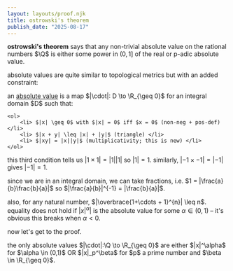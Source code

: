 ```yaml
---
layout: layouts/proof.njk
title: ostrowski's theorem
publish_date: "2025-08-17"
---
```


<b>ostrowski's theorem</b> says that any non-trivial absolute value on the rational numbers $\Q$ is either some power in $(0,1]$ of the real or p-adic absolute value.

absolute values are quite similar to topological metrics but with an added constraint:

<div class="def-box" name = "absolute value">
    an <u>absolute value</u> is a map $|\cdot|: D \to \R_{\geq 0}$ for an integral domain $D$ such that:

    <ol>
        <li> $|x| \geq 0$ with $|x| = 0$ iff $x = 0$ (non-neg + pos-def) </li>
        <li> $|x + y| \leq |x| + |y|$ (triangle) </li>
        <li> $|xy| = |x||y|$ (multiplicativity; this is new) </li>
    </ol>
</div>

this third condition tells us $|1 \times 1| = |1||1|$ so $|1| = 1$. similarly, $|-1 \times -1| = |-1|$ gives $|-1| = 1$.

since we are in an integral domain, we can take fractions, i.e. $1 = |\frac{a}{b}\frac{b}{a}|$ so $|\frac{a}{b}|^{-1} = |\frac{b}{a}|$.

also, for any natural number, $|\overbrace{1+\cdots + 1}^{n}| \leq n$. equality does not hold if $|x|^\alpha|$ is the absolute value for some $\alpha \in (0,1)$ – it's obvious this breaks when $\alpha < 0$.



now let's get to the proof.

<div class="theorem-box" name = "ostrowski">
    the only absolute values $|\cdot|:\Q \to \R_{\geq 0}$ are either $|x|^\alpha$ for $\alpha \in (0,1)$ OR $|x|_p^\beta$ for $p$ a prime number and $\beta \in \R_{\geq 0}$.
</div>

<div class="proof-box">

</div>

<div class="proof-box" name = "continued">

</div>